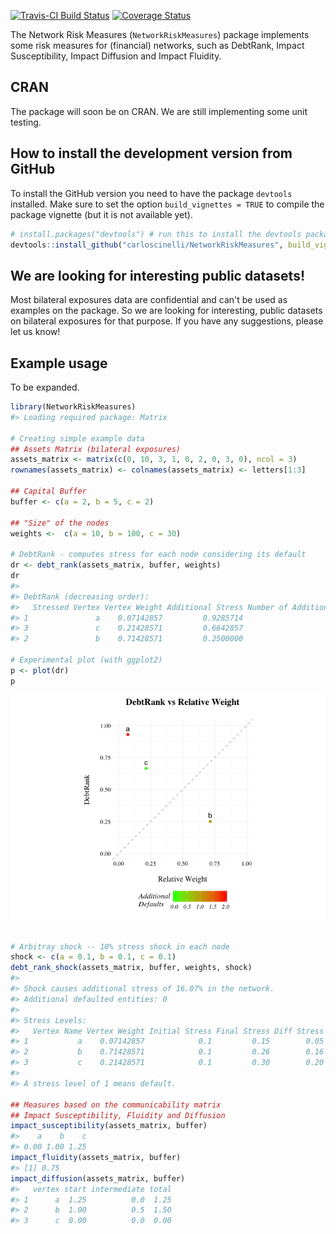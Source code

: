 <!-- README.md is generated from README.Rmd. Please edit that file -->
[![Travis-CI Build Status](https://travis-ci.org/carloscinelli/NetworkRiskMeasures.svg?branch=master)](https://travis-ci.org/carloscinelli/NetworkRiskMeasures) [![Coverage Status](https://img.shields.io/codecov/c/github/carloscinelli/NetworkRiskMeasures/master.svg)](https://codecov.io/github/carloscinelli/NetworkRiskMeasures?branch=master)

The Network Risk Measures (`NetworkRiskMeasures`) package implements some risk measures for (financial) networks, such as DebtRank, Impact Susceptibility, Impact Diffusion and Impact Fluidity.

CRAN
----

The package will soon be on CRAN. We are still implementing some unit testing.

How to install the development version from GitHub
--------------------------------------------------

To install the GitHub version you need to have the package `devtools` installed. Make sure to set the option `build_vignettes = TRUE` to compile the package vignette (but it is not available yet).

``` r
# install.packages("devtools") # run this to install the devtools package
devtools::install_github("carloscinelli/NetworkRiskMeasures", build_vignettes = TRUE)
```

We are looking for interesting public datasets!
-----------------------------------------------

Most bilateral exposures data are confidential and can't be used as examples on the package. So we are looking for interesting, public datasets on bilateral exposures for that purpose. If you have any suggestions, please let us know!

Example usage
-------------

To be expanded.

``` r
library(NetworkRiskMeasures)
#> Loading required package: Matrix

# Creating simple example data
## Assets Matrix (bilateral exposures)
assets_matrix <- matrix(c(0, 10, 3, 1, 0, 2, 0, 3, 0), ncol = 3)
rownames(assets_matrix) <- colnames(assets_matrix) <- letters[1:3]

## Capital Buffer
buffer <- c(a = 2, b = 5, c = 2)

## "Size" of the nodes
weights <-  c(a = 10, b = 100, c = 30)

# DebtRank - computes stress for each node considering its default
dr <- debt_rank(assets_matrix, buffer, weights)
dr
#> 
#> DebtRank (decreasing order):
#>   Stressed Vertex Vertex Weight Additional Stress Number of Additional Defaults
#> 1               a    0.07142857         0.9285714                             2
#> 3               c    0.21428571         0.6642857                             0
#> 2               b    0.71428571         0.2500000                             1

# Experimental plot (with ggplot2)
p <- plot(dr)
p
```

![](README-unnamed-chunk-3-1.png)

``` r

# Arbitray shock -- 10% stress shock in each node
shock <- c(a = 0.1, b = 0.1, c = 0.1)
debt_rank_shock(assets_matrix, buffer, weights, shock)
#> 
#> Shock causes additional stress of 16.07% in the network. 
#> Additional defaulted entities: 0 
#> 
#> Stress Levels: 
#>   Vertex Name Vertex Weight Initial Stress Final Stress Diff Stress
#> 1           a    0.07142857            0.1         0.15        0.05
#> 2           b    0.71428571            0.1         0.26        0.16
#> 3           c    0.21428571            0.1         0.30        0.20
#> 
#> A stress level of 1 means default.

## Measures based on the communicability matrix
## Impact Susceptibility, Fluidity and Diffusion
impact_susceptibility(assets_matrix, buffer)
#>    a    b    c 
#> 0.00 1.00 1.25
impact_fluidity(assets_matrix, buffer)
#> [1] 0.75
impact_diffusion(assets_matrix, buffer)
#>   vertex start intermediate total
#> 1      a  1.25          0.0  1.25
#> 2      b  1.00          0.5  1.50
#> 3      c  0.00          0.0  0.00
```
